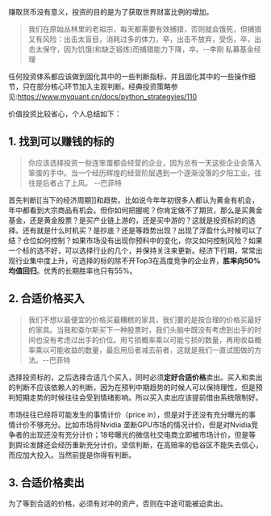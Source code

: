 赚取货币没有意义，投资的目的是为了获取世界财富比例的增加。

> 我们在原始丛林里的老祖宗，每天都需要有效捕猎，否则就会饿死，但捕猎又有风险：出击太盲目，消耗过多的体力，卒，出击不放弃，受伤，卒，出击太保守，因为饥饿(和缺乏锻炼)而捕猎能力下降，卒。--李刚 私募基金经理

任何投资体系都应该做到固化其中的一些判断指标，并且固化其中的一些操作细节，只在部分核心环节加入主观判断。经典投资策略参见:https://www.myquant.cn/docs/python_strategyies/110

价值投资比较省心，个人总结如下：

## 1. 找到可以赚钱的标的

> 你应该选择投资一些连笨蛋都会经营的企业，因为总有一天这些企业会落入笨蛋的手中。当一个经历辉煌的经营阶层遇到一个逐渐没落的夕阳工业，往往是后者占了上风。 --巴菲特

首先判断[[当下的经济周期]]和趋势。比如说今年年初很多人都认为黄金有机会，年中都看到大宗商品有机会。但你如何把握呢？你肯定做不了期货，那么是买黄金基金，还是黄金股票？是买产业链上游的，还是买中游的？这就是投资标的的选择。还有就是什么时机买？是抄底？还是等趋势出现？出现了浮盈什么时候可以了结？仓位如何控制？如果市场没有出现你预料中的变化，你又如何控制风险？如果一个标的选不好，可以选择行业的几个，并保持关注来更新。经济下行期，常常出现行业集中度上升，可选择的标的除不开Top3在高度竞争的企业界，**胜率向50%均值回归**。优秀的长期胜率也只有55%。

## 2. 合适价格买入

> 我们不想以最便宜的价格买最糟糕的家具，我们要的是按合理的价格买最好的家具。当我和查尔斯买下一种股票时，我们头脑中既没有考虑到出手的时间也没有考虑过出手的价位。用亏损概率乘以可能亏损的数量，再用收益概率乘以可能收益的数量，最后用后者减去前者，这就是我们一直试图做的方法。--巴菲特

选择投资标的，之后选择合适几个买入，同时必须**定好合适价格**卖出。买入和卖出的判断不应该依赖人的判断，因为在预判中期趋势的时候人可以保持理性，但是预判短期走势的时候往往会受到情绪影响。所以买入卖出应该提前借由系统限制好。

市场往往已经将可能发生的事情计价（price in），但是对于还没有充分曝光的事情计价不够充分。比如市场将Nvidia 垄断GPU市场的情况计价，但是对Nvidia竞争者的出现还没有充分计价；18号曝光的微信社交电商立即被市场计价，但是等到舆论发酵还会经历重新充分计价。坚信判断，在高赔率的低谷区不能失去信心，而应加大投入。当然前提是你得有判断。

## 3. 合适价格卖出

为了等到合适的价格，必须有对冲的资产，否则在中途可能被迫卖出。

